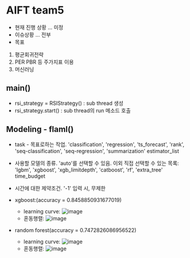 # AIFT team5 

* 현재 진행 상황 … 미정
* 이슈상황 … 전부
* 목표
 1. 평균회귀전략
 2. PER PBR 등 주가지표 이용
 3. 머신러닝
 
 ## main()
 - rsi_strategy = RSIStrategy() : sub thread 생성 
 - rsi_strategy.start()         : sub thread의 run 메소드 호출

## Modeling - flaml()
 - task - 목표로하는 작업. 'classification', 'regression', 'ts_forecast', 'rank', 'seq-classification', 'seq-regression', 'summarization'
estimator_list 
 - 사용할 모델의 종류. 'auto'를 선택할 수 있음. 이외 직접 선택할 수 있는 목록: 'lgbm', 'xgboost', 'xgb_limitdepth', 'catboost', 'rf', 'extra_tree'
time_budget 
 - 시간에 대한 제약조건. '-1' 입력 시, 무제한

 - xgboost:(accuracy = 0.8458850931677019)
   - learning curve: 
      ![image](https://user-images.githubusercontent.com/90076289/206838013-c392d429-67a9-4c8f-a0d3-378f60126232.png)
   - 혼동행렬:
      ![image](https://user-images.githubusercontent.com/90076289/206838046-141eb9ae-06b2-4450-a4ae-28218c97ad99.png)
     
 - random forest(accuracy = 0.7472826086956522)
   - learning curve: 
       ![image](https://user-images.githubusercontent.com/90076289/206837904-d4079625-e095-4947-b630-da95b9d7354d.png)
   - 혼동행렬:
       ![image](https://user-images.githubusercontent.com/90076289/206837908-2c28151e-102f-4465-bbac-190e1dc6cb2a.png)

